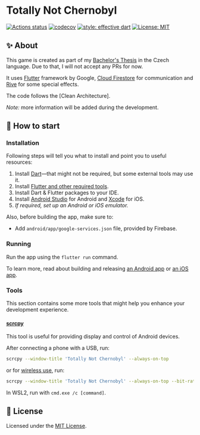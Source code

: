 # Totally Not Chernobyl

[![Actions status](https://github.com/tenhobi/totally-not-chernobyl/workflows/CI/badge.svg)](https://github.com/tenhobi/totally-not-chernobyl/actions)
[![codecov](https://codecov.io/gh/tenhobi/totally-not-chernobyl/branch/master/graph/badge.svg?token=WULJnl23VB)](https://codecov.io/gh/tenhobi/totally-not-chernobyl)
[![style: effective dart](https://img.shields.io/badge/style-effective_dart-40c4ff.svg)](https://github.com/tenhobi/effective_dart)
[![License: MIT](https://img.shields.io/badge/license-MIT-blue.svg)](https://opensource.org/licenses/MIT)

## ✨ About

This game is created as part of my [Bachelor's Thesis](https://github.com/tenhobi/bachelors-thesis) in the Czech language. Due to that, I will not accept any PRs for now.

It uses [Flutter](https://flutter.dev) framework by Google, [Cloud Firestore](https://firebase.google.com/products/firestore/) for communication and [Rive](https://rive.app) for some special effects.

The code follows the [Clean Architecture].

_Note:_ more information will be added during the development.

## 🚀 How to start

### Installation

Following steps will tell you what to install and point you to useful resources:

1. Install [Dart](https://dart.dev/get-dart)—that might not be required, but some external tools may use it.
1. Install [Flutter and other required tools](https://flutter.dev/docs/get-started/install).
1. Install Dart & Flutter packages to your IDE.
1. Install [Android Studio](https://developer.android.com/studio) for Android and [Xcode](https://developer.apple.com/xcode/) for iOS.
1. *If required, set up an Android or iOS emulator.*

Also, before building the app, make sure to:

- Add `android/app/google-services.json` file, provided by Firebase.

### Running

Run the app using the `flutter run` command.

To learn more, read about building and releasing [an Android app](https://flutter.dev/docs/deployment/android) or [an iOS app](https://flutter.dev/docs/deployment/ios).

### Tools

This section contains some more tools that might help you enhance your development experience.

#### [scrcpy](https://github.com/Genymobile/scrcpy)

This tool is useful for providing display and control of Android devices.

After connecting a phone with a USB, run:

```bash
scrcpy --window-title 'Totally Not Chernobyl' --always-on-top
```

or for [wireless use](https://github.com/Genymobile/scrcpy#wireless), run:

```bash
scrcpy --window-title 'Totally Not Chernobyl' --always-on-top --bit-rate 2M --max-size 800
```

In WSL2, run with `cmd.exe /c [command]`.

## 📃 License

Licensed under the [MIT License](LICENSE).
